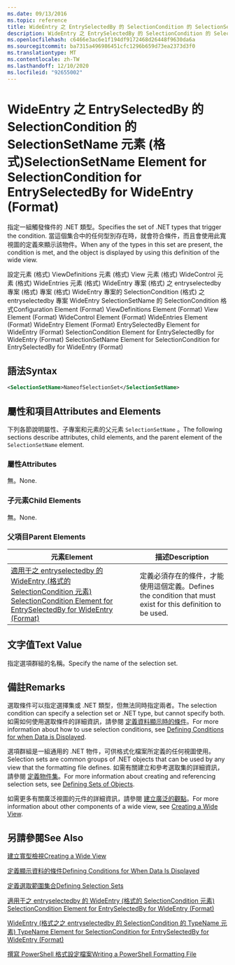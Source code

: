```yaml
---
ms.date: 09/13/2016
ms.topic: reference
title: WideEntry 之 EntrySelectedBy 的 SelectionCondition 的 SelectionSetName 元素 (格式)
description: WideEntry 之 EntrySelectedBy 的 SelectionCondition 的 SelectionSetName 元素 (格式)
ms.openlocfilehash: c6466e3ac6e1f194df9172468d26448f9630da6a
ms.sourcegitcommit: ba7315a496986451cfc1296b659d73ea2373d3f0
ms.translationtype: MT
ms.contentlocale: zh-TW
ms.lasthandoff: 12/10/2020
ms.locfileid: "92655002"
---
```

# <a name="selectionsetname-element-for-selectioncondition-for-entryselectedby-for-wideentry-format"></a><span data-ttu-id="037f0-103">WideEntry 之 EntrySelectedBy 的 SelectionCondition 的 SelectionSetName 元素 (格式)</span><span class="sxs-lookup"><span data-stu-id="037f0-103">SelectionSetName Element for SelectionCondition for EntrySelectedBy for WideEntry (Format)</span></span>

<span data-ttu-id="037f0-104">指定一組觸發條件的 .NET 類型。</span><span class="sxs-lookup"><span data-stu-id="037f0-104">Specifies the set of .NET types that trigger the condition.</span></span> <span data-ttu-id="037f0-105">當這個集合中的任何型別存在時，就會符合條件，而且會使用此寬視圖的定義來顯示該物件。</span><span class="sxs-lookup"><span data-stu-id="037f0-105">When any of the types in this set are present, the condition is met, and the object is displayed by using this definition of the wide view.</span></span>

<span data-ttu-id="037f0-106">設定元素 (格式) ViewDefinitions 元素 (格式) View 元素 (格式) WideControl 元素 (格式) WideEntries 元素 (格式) WideEntry 專案 (格式) 之 entryselectedby 專案 (格式) 專案 (格式) WideEntry 專案的 SelectionCondition (格式) 之 entryselectedby 專案 WideEntry SelectionSetName 的 SelectionCondition 格式</span><span class="sxs-lookup"><span data-stu-id="037f0-106">Configuration Element (Format) ViewDefinitions Element (Format) View Element (Format) WideControl Element (Format) WideEntries Element (Format) WideEntry Element (Format) EntrySelectedBy Element for WideEntry (Format) SelectionCondition Element for EntrySelectedBy for WideEntry (Format) SelectionSetName Element for SelectionCondition for EntrySelectedBy for WideEntry (Format)</span></span>

## <a name="syntax"></a><span data-ttu-id="037f0-107">語法</span><span class="sxs-lookup"><span data-stu-id="037f0-107">Syntax</span></span>

```xml
<SelectionSetName>NameofSelectionSet</SelectionSetName>
```

## <a name="attributes-and-elements"></a><span data-ttu-id="037f0-108">屬性和項目</span><span class="sxs-lookup"><span data-stu-id="037f0-108">Attributes and Elements</span></span>

<span data-ttu-id="037f0-109">下列各節說明屬性、子專案和元素的父元素 `SelectionSetName` 。</span><span class="sxs-lookup"><span data-stu-id="037f0-109">The following sections describe attributes, child elements, and the parent element of the `SelectionSetName` element.</span></span>

### <a name="attributes"></a><span data-ttu-id="037f0-110">屬性</span><span class="sxs-lookup"><span data-stu-id="037f0-110">Attributes</span></span>

<span data-ttu-id="037f0-111">無。</span><span class="sxs-lookup"><span data-stu-id="037f0-111">None.</span></span>

### <a name="child-elements"></a><span data-ttu-id="037f0-112">子元素</span><span class="sxs-lookup"><span data-stu-id="037f0-112">Child Elements</span></span>

<span data-ttu-id="037f0-113">無。</span><span class="sxs-lookup"><span data-stu-id="037f0-113">None.</span></span>

### <a name="parent-elements"></a><span data-ttu-id="037f0-114">父項目</span><span class="sxs-lookup"><span data-stu-id="037f0-114">Parent Elements</span></span>

|<span data-ttu-id="037f0-115">元素</span><span class="sxs-lookup"><span data-stu-id="037f0-115">Element</span></span>|<span data-ttu-id="037f0-116">描述</span><span class="sxs-lookup"><span data-stu-id="037f0-116">Description</span></span>|
|-------------|-----------------|
|[<span data-ttu-id="037f0-117">適用于之 entryselectedby 的 WideEntry (格式的 SelectionCondition 元素) </span><span class="sxs-lookup"><span data-stu-id="037f0-117">SelectionCondition Element for EntrySelectedBy for WideEntry (Format)</span></span>](./selectioncondition-element-for-entryselectedby-for-widecontrol-format.md)|<span data-ttu-id="037f0-118">定義必須存在的條件，才能使用這個定義。</span><span class="sxs-lookup"><span data-stu-id="037f0-118">Defines the condition that must exist for this definition to be used.</span></span>|

## <a name="text-value"></a><span data-ttu-id="037f0-119">文字值</span><span class="sxs-lookup"><span data-stu-id="037f0-119">Text Value</span></span>

<span data-ttu-id="037f0-120">指定選項群組的名稱。</span><span class="sxs-lookup"><span data-stu-id="037f0-120">Specify the name of the selection set.</span></span>

## <a name="remarks"></a><span data-ttu-id="037f0-121">備註</span><span class="sxs-lookup"><span data-stu-id="037f0-121">Remarks</span></span>

<span data-ttu-id="037f0-122">選取條件可以指定選擇集或 .NET 類型，但無法同時指定兩者。</span><span class="sxs-lookup"><span data-stu-id="037f0-122">The selection condition can specify a selection set or .NET type, but cannot specify both.</span></span> <span data-ttu-id="037f0-123">如需如何使用選取條件的詳細資訊，請參閱 [定義資料顯示時的條件](./defining-conditions-for-displaying-data.md)。</span><span class="sxs-lookup"><span data-stu-id="037f0-123">For more information about how to use selection conditions, see [Defining Conditions for when Data is Displayed](./defining-conditions-for-displaying-data.md).</span></span>

<span data-ttu-id="037f0-124">選項群組是一組通用的 .NET 物件，可供格式化檔案所定義的任何視圖使用。</span><span class="sxs-lookup"><span data-stu-id="037f0-124">Selection sets are common groups of .NET objects that can be used by any view that the formatting file defines.</span></span> <span data-ttu-id="037f0-125">如需有關建立和參考選取集的詳細資訊，請參閱 [定義物件集](./defining-selection-sets.md)。</span><span class="sxs-lookup"><span data-stu-id="037f0-125">For more information about creating and referencing selection sets, see [Defining Sets of Objects](./defining-selection-sets.md).</span></span>

<span data-ttu-id="037f0-126">如需更多有關廣泛視圖的元件的詳細資訊，請參閱 [建立廣泛的觀點](./creating-a-wide-view.md)。</span><span class="sxs-lookup"><span data-stu-id="037f0-126">For more information about other components of a wide view, see [Creating a Wide View](./creating-a-wide-view.md).</span></span>

## <a name="see-also"></a><span data-ttu-id="037f0-127">另請參閱</span><span class="sxs-lookup"><span data-stu-id="037f0-127">See Also</span></span>

[<span data-ttu-id="037f0-128">建立寬型檢視</span><span class="sxs-lookup"><span data-stu-id="037f0-128">Creating a Wide View</span></span>](./creating-a-wide-view.md)

[<span data-ttu-id="037f0-129">定義顯示資料的條件</span><span class="sxs-lookup"><span data-stu-id="037f0-129">Defining Conditions for When Data Is Displayed</span></span>](./defining-conditions-for-displaying-data.md)

[<span data-ttu-id="037f0-130">定義選取範圍集合</span><span class="sxs-lookup"><span data-stu-id="037f0-130">Defining Selection Sets</span></span>](./defining-selection-sets.md)

[<span data-ttu-id="037f0-131">適用于之 entryselectedby 的 WideEntry (格式的 SelectionCondition 元素) </span><span class="sxs-lookup"><span data-stu-id="037f0-131">SelectionCondition Element for EntrySelectedBy for WideEntry (Format)</span></span>](./selectioncondition-element-for-entryselectedby-for-widecontrol-format.md)

[<span data-ttu-id="037f0-132">WideEntry (格式之之 entryselectedby 的 SelectionCondition 的 TypeName 元素) </span><span class="sxs-lookup"><span data-stu-id="037f0-132">TypeName Element for SelectionCondition for EntrySelectedBy for WideEntry (Format)</span></span>](./typename-element-for-selectioncondition-for-entryselectedby-for-widecontrol-format.md)

[<span data-ttu-id="037f0-133">撰寫 PowerShell 格式設定檔案</span><span class="sxs-lookup"><span data-stu-id="037f0-133">Writing a PowerShell Formatting File</span></span>](./writing-a-powershell-formatting-file.md)
